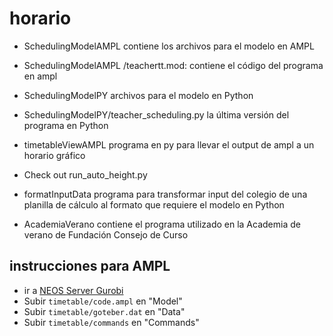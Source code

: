 # horario
* SchedulingModelAMPL contiene los archivos para el modelo en AMPL
* SchedulingModelAMPL /teachertt.mod: contiene el código del programa en ampl

* SchedulingModelPY archivos para el modelo en Python
* SchedulingModelPY/teacher_scheduling.py la última versión del programa en Python

* timetableViewAMPL programa en py para llevar el output de ampl a un horario gráfico
* Check out run_auto_height.py 

* formatInputData programa para transformar input del colegio de una planilla de cálculo al formato que requiere el modelo en Python

* AcademiaVerano contiene el programa utilizado en la Academia de verano de Fundación Consejo de Curso

## instrucciones para AMPL
* ir a [NEOS Server Gurobi](https://neos-server.org/neos/solvers/lp:Gurobi/AMPL.html)
* Subir `timetable/code.ampl` en "Model"
* Subir `timetable/goteber.dat` en "Data"
* Subir `timetable/commands` en "Commands"
